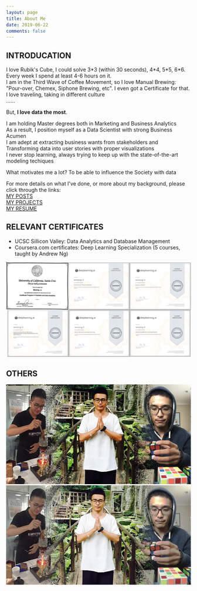 ```yaml
---
layout: page
title: About Me
date: 2019-06-22
comments: false
---
```



## INTRODUCATION

I love Rubik's Cube, I could solve 3\*3 (within 30 seconds), 4\*4, 5\*5, 6\*6. <br>
Every week I spend at least 4-6 hours on it. <br>
I am in the Third Wave of Coffee Movement, so I love Manual Brewing: <br>
"Pour-over, Chemex, Siphone Brewing, etc". I even got a Certificate for that. <br>
I love traveling, taking in different culture <br>
...... <br>

But, **I love data the most**.

I am holding Master degrees both in Marketing and Business Analytics <br>
As a result, I position myself as a Data Scientist with strong Business Acumen <br>
I am adept at extracting business wants from stakeholders and <br>
Transforming data into user stories with proper visualizations <br>
I never stop learning, always trying to keep up with the state-of-the-art modeling techiques <br>

What motivates me a lot? To be able to influence the Society with data<br>

For more details on what I've done, or more about my background, please click through the links:<br>
[MY POSTS](https://medium.com/@wli10)<br>
[MY PROJECTS](https://jeremite.github.io/projects)<br>
[MY RESUME](https://github.com/jeremite/jeremite.github.io/blob/master/assets/img/Resume_WeixingLi_D.S..pdf)


## RELEVANT CERTIFICATES
* UCSC Sillicon Valley: Data Analytics and Database Management
* Coursera.com certificates: Deep Learning Specialization (5 courses, taught by Andrew Ng)

<img src="https://github.com/jeremite/jeremite.github.io/blob/master/assets/img/Post/c00.png?raw=true">

## OTHERS
<img src="https://github.com/jeremite/jeremite.github.io/blob/master/assets/img/Post/p0.png?raw=true">
<img src="https://github.com/jeremite/jeremite.github.io/blob/master/assets/img/Post/p00.png?raw=true">

